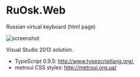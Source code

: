 RuOsk.Web
=========

Russian virtual keyboard (html page)

![screenshot](http://piotrludwiczuk.net/image.axd?picture=%2f2013%2f12%2f2013-12-20+14_03_41-Russian+virtual+keyboard.png)

Visual Studio 2013 solution. 
* TypeScript 0.9.5: http://www.typescriptlang.org/, 
* metroui CSS styles: http://metroui.org.ua/

 